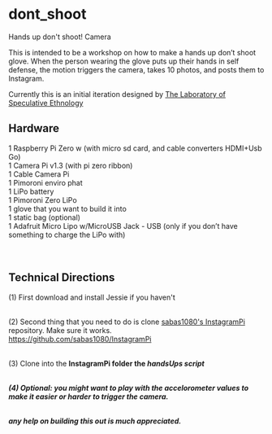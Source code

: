 # dont_shoot
Hands up don't shoot! Camera

This is intended to be a workshop on how to make a hands up don’t shoot glove. When the person wearing the glove puts up their hands in self defense, the motion triggers the camera, takes 10 photos, and posts them to Instagram. 

Currently this is an initial iteration designed by <a href="http://labofspeculativeethnology.tumblr.com/">The Laboratory of Speculative Ethnology</a>

## Hardware

1 Raspberry Pi Zero w (with micro sd card, and cable converters HDMI+Usb Go)</br>
1 Camera Pi v1.3 (with pi zero ribbon)</br>
1 Cable Camera Pi</br>
1 Pimoroni enviro phat</br>
1 LiPo battery</br>
1 Pimoroni Zero LiPo</br>
1 glove that you want to build it into</br>
1 static bag (optional)</br>
1 Adafruit Micro Lipo w/MicroUSB Jack - USB (only if you don’t have something to charge the LiPo with)</br></br></br>

## Technical Directions 

(1) First download and install Jessie if you haven't</br></br>

(2) Second thing that you need to do is clone <a href="https://github.com/sabas1080/InstagramPi">sabas1080's InstagramPi</a></br> repository. Make sure it works. </br>
   https://github.com/sabas1080/InstagramPi</br></br>
   
(3) Clone into the <b>InstagramPi<b> folder the <i>handsUps script<i> </br></br>
   
(4) <b>Optional:</b> you might want to play with the accelorometer values to make it easier or harder to trigger the camera.</br></br>


any help on building this out is much appreciated. </br></br>


